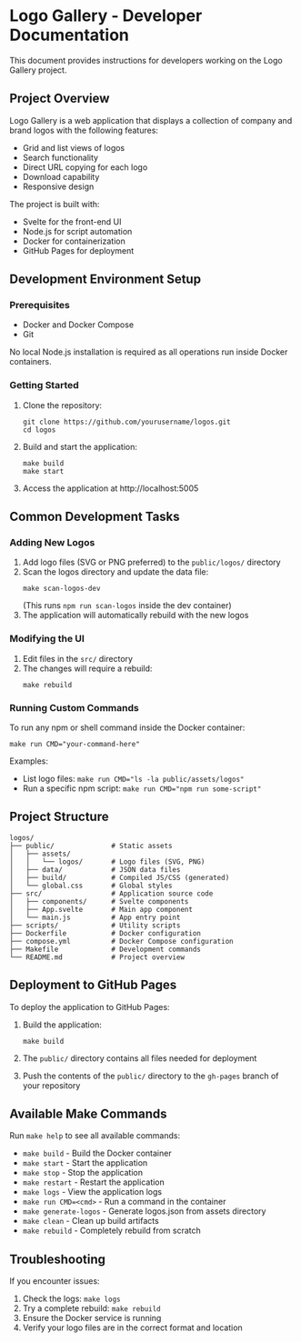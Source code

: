 # Logo Gallery - Developer Documentation

This document provides instructions for developers working on the Logo Gallery project.

## Project Overview

Logo Gallery is a web application that displays a collection of company and brand logos with the following features:
- Grid and list views of logos
- Search functionality
- Direct URL copying for each logo
- Download capability
- Responsive design

The project is built with:
- Svelte for the front-end UI
- Node.js for script automation
- Docker for containerization
- GitHub Pages for deployment

## Development Environment Setup

### Prerequisites

- Docker and Docker Compose
- Git

No local Node.js installation is required as all operations run inside Docker containers.

### Getting Started

1. Clone the repository:
   ```
   git clone https://github.com/yourusername/logos.git
   cd logos
   ```

2. Build and start the application:
   ```
   make build
   make start
   ```

3. Access the application at http://localhost:5005

## Common Development Tasks

### Adding New Logos

1. Add logo files (SVG or PNG preferred) to the `public/logos/` directory
2. Scan the logos directory and update the data file:
   ```
   make scan-logos-dev
   ```
   (This runs `npm run scan-logos` inside the dev container)
3. The application will automatically rebuild with the new logos

### Modifying the UI

1. Edit files in the `src/` directory
2. The changes will require a rebuild:
   ```
   make rebuild
   ```

### Running Custom Commands

To run any npm or shell command inside the Docker container:
```
make run CMD="your-command-here"
```

Examples:
- List logo files: `make run CMD="ls -la public/assets/logos"`
- Run a specific npm script: `make run CMD="npm run some-script"`

## Project Structure

```
logos/
├── public/              # Static assets
│   ├── assets/
│   │   └── logos/       # Logo files (SVG, PNG)
│   ├── data/            # JSON data files
│   ├── build/           # Compiled JS/CSS (generated)
│   └── global.css       # Global styles
├── src/                 # Application source code
│   ├── components/      # Svelte components
│   ├── App.svelte       # Main app component
│   └── main.js          # App entry point
├── scripts/             # Utility scripts
├── Dockerfile           # Docker configuration
├── compose.yml          # Docker Compose configuration
├── Makefile             # Development commands
└── README.md            # Project overview
```

## Deployment to GitHub Pages

To deploy the application to GitHub Pages:

1. Build the application:
   ```
   make build
   ```

2. The `public/` directory contains all files needed for deployment

3. Push the contents of the `public/` directory to the `gh-pages` branch of your repository

## Available Make Commands

Run `make help` to see all available commands:

- `make build` - Build the Docker container
- `make start` - Start the application
- `make stop` - Stop the application
- `make restart` - Restart the application
- `make logs` - View the application logs
- `make run CMD=<cmd>` - Run a command in the container
- `make generate-logos` - Generate logos.json from assets directory
- `make clean` - Clean up build artifacts
- `make rebuild` - Completely rebuild from scratch

## Troubleshooting

If you encounter issues:

1. Check the logs: `make logs`
2. Try a complete rebuild: `make rebuild`
3. Ensure the Docker service is running
4. Verify your logo files are in the correct format and location
